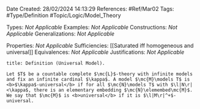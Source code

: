 <div class="topSpace"></div>

Date Created: 28/02/2024 14:13:29
References: #Ref/Mar02
Tags: #Type/Definition #Topic/Logic/Model_Theory

Types: <i>Not Applicable</i>
Examples: <i>Not Applicable</i>
Constructions: <i>Not Applicable</i>
Generalizations: <i>Not Applicable</i>

Properties: <i>Not Applicable</i>
Sufficiencies: [[Saturated iff homogeneous and universal]]
Equivalences: <i>Not Applicable</i>
Justifications: <i>Not Applicable</i>

``` ad-Definition
title: Definition (Universal Model).

Let $T$ be a countable complete $\mc{L}$-theory with infinite models and fix an infinite cardinal $\kappa$. A model $\mc{M}\models T$ is <b>$\kappa$-universal</b> if for all $\mc{N}\models T$ with $\l|N\r|<\kappa$, there is an elementary embedding $\mc{N}\elemembed\mc{M}$. We say that $\mc{M}$ is <b>universal</b> if it is $\l|M\r|^+$-universal.

```
